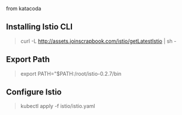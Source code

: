 from katacoda

## Installing Istio CLI
> curl -L http://assets.joinscrapbook.com/istio/getLatestIstio | sh -

## Export Path
> export PATH="$PATH:/root/istio-0.2.7/bin

## Configure Istio
> kubectl apply -f istio/istio.yaml
